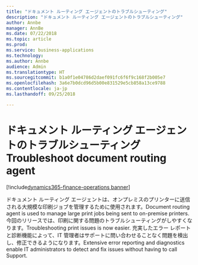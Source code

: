 ```yaml
---
title: "ドキュメント ルーティング エージェントのトラブルシューティング"
description: "ドキュメント ルーティング エージェントのトラブルシューティング"
author: Annbe
manager: AnnBe
ms.date: 07/22/2018
ms.topic: article
ms.prod: 
ms.service: business-applications
ms.technology: 
ms.author: Annbe
audience: Admin
ms.translationtype: HT
ms.sourcegitcommit: b1a0f1e04786d2daef091fc6f6f9c168f2b005e7
ms.openlocfilehash: 3a6e7b0dcd96d5b00e831529e5cb858a13ce9788
ms.contentlocale: ja-jp
ms.lasthandoff: 09/25/2018

---
```

#  <a name="troubleshoot-document-routing-agent"></a><span data-ttu-id="a27c2-103">ドキュメント ルーティング エージェントのトラブルシューティング</span><span class="sxs-lookup"><span data-stu-id="a27c2-103">Troubleshoot document routing agent</span></span>

[!include[dynamics365-finance-operations banner](../includes/dynamics365-finance-operations.md)]



<span data-ttu-id="a27c2-104">ドキュメント ルーティング エージェントは、オンプレミスのプリンターに送信される大規模な印刷ジョブを管理するために使用されます。</span><span class="sxs-lookup"><span data-stu-id="a27c2-104">Document routing agent is used to manage large print jobs being sent to on-premise printers.</span></span> <span data-ttu-id="a27c2-105">今回のリリースでは、印刷に関する問題のトラブルシューティングがしやすくなります。</span><span class="sxs-lookup"><span data-stu-id="a27c2-105">Troubleshooting print issues is now easier.</span></span> <span data-ttu-id="a27c2-106">充実したエラー レポートと診断機能によって、IT 管理者はサポートに問い合わせることなく問題を検出し、修正できるようになります。</span><span class="sxs-lookup"><span data-stu-id="a27c2-106">Extensive error reporting and diagnostics enable IT administrators to detect and fix issues without having to call Support.</span></span>

